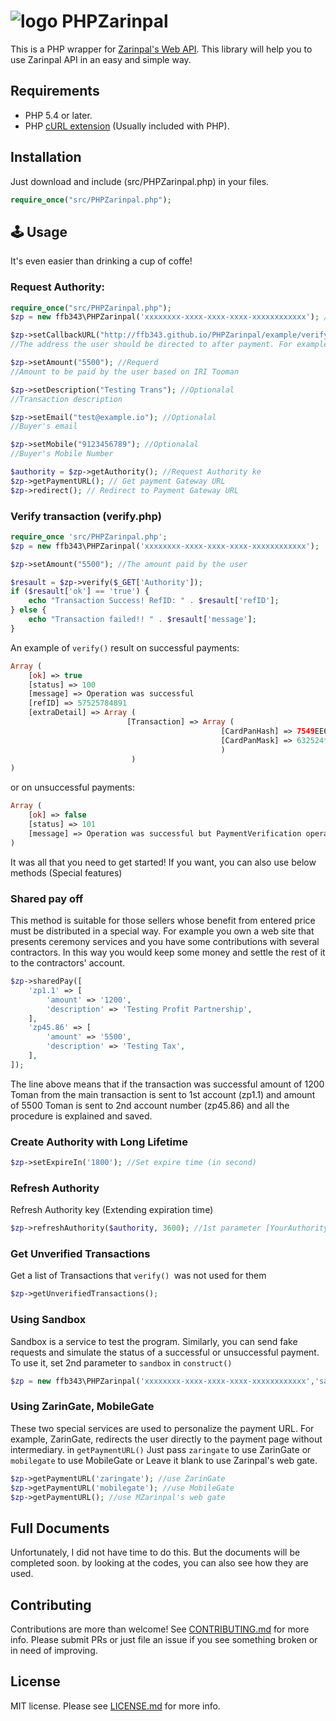 # ![logo](https://cdn.pbrd.co/images/HvKaXwC.png) PHPZarinpal 
This is a PHP wrapper for [Zarinpal's Web API](https://zarinpal.com/). This library will help you to use Zarinpal API in an easy and simple way.

## Requirements
* PHP 5.4 or later.
* PHP [cURL extension](http://php.net/manual/en/book.curl.php) (Usually included with PHP).

##  Installation
Just download and include (src/PHPZarinpal.php) in your files.
```php
require_once("src/PHPZarinpal.php");
```
## 🕹 Usage
It's even easier than drinking a cup of coffe!
### Request Authority:
```php
require_once("src/PHPZarinpal.php");
$zp = new ffb343\PHPZarinpal('xxxxxxxx-xxxx-xxxx-xxxx-xxxxxxxxxxxx'); // Just pass you Merchant ID

$zp->setCallbackURL("http://ffb343.github.io/PHPZarinpal/example/verify.php"); //Requerd
//The address the user should be directed to after payment. For example your verify.php file

$zp->setAmount("5500"); //Requerd
//Amount to be paid by the user based on IRI Tooman

$zp->setDescription("Testing Trans"); //Optionalal
//Transaction description

$zp->setEmail("test@example.io"); //Optionalal
//Buyer's email

$zp->setMobile("9123456789"); //Optionalal
//Buyer's Mobile Number

$authority = $zp->getAuthority(); //Request Authority ke
$zp->getPaymentURL(); // Get payment Gateway URL
$zp->redirect(); // Redirect to Payment Gateway URL
```
### Verify transaction (verify.php)
```php
require_once 'src/PHPZarinpal.php';
$zp = new ffb343\PHPZarinpal('xxxxxxxx-xxxx-xxxx-xxxx-xxxxxxxxxxxx');

$zp->setAmount("5500"); //The amount paid by the user

$resault = $zp->verify($_GET['Authority']);
if ($resault['ok'] == 'true') {
	echo "Transaction Success! RefID: " . $resault['refID'];
} else {
	echo "Transaction failed!! " . $resault['message'];
}
```
An example of ``verify()`` result on successful payments:
```php
Array ( 
	[ok] => true 
	[status] => 100 
	[message] => Operation was successful 
	[refID] => 57525784891 
	[extraDetail] => Array ( 
						  [Transaction] => Array ( 
											   [CardPanHash] => 7549EE67xxxxxxxxxxxxxxxB4099DAC 
											   [CardPanMask] => 632524******7037 
											   ) 
						   ) 
)
```
or on unsuccessful payments:
```php
Array ( 
	[ok] => false 
	[status] => 101 
	[message] => Operation was successful but PaymentVerification operation on this transaction have already been done
)
```
It was all that you need to get started!
If you want, you can also use below methods (Special features)

### Shared pay off
This method is suitable for those sellers whose benefit from entered price must be distributed in a special way. For example you own a web site that presents ceremony services and you have some contributions with several contractors. In this way you would keep some money and settle the rest of it to the contractors' account.
```php
$zp->sharedPay([
	'zp1.1' => [
		'amount' => '1200',
		'description' => 'Testing Profit Partnership',
	],
	'zp45.86' => [
		'amount' => '5500',
		'description' => 'Testing Tax',
	],
]);
```
The line above means that if the transaction was successful amount of 1200 Toman from the main transaction is sent to 1st account (zp1.1) and amount of 5500 Toman is sent to 2nd account number (zp45.86) and all the procedure is explained and saved.
### Create Authority with Long Lifetime
```php
$zp->setExpireIn('1800'); //Set expire time (in second)
```
### Refresh Authority
Refresh Authority key (Extending expiration time)
```php
$zp->refreshAuthority($authority, 3600); //1st parameter [YourAuthority] and 2nd parameter [TimeInSecond]
```
### Get Unverified Transactions
Get a list of Transactions that ``verify() ``was not used for them
```php
$zp->getUnverifiedTransactions();
```
### Using Sandbox
Sandbox is a service to test the program.
Similarly, you can send fake requests and simulate the status of a successful or unsuccessful payment.
To use it, set 2nd parameter to ``sandbox`` in ``construct()``
```php
$zp = new ffb343\PHPZarinpal('xxxxxxxx-xxxx-xxxx-xxxx-xxxxxxxxxxxx','sandbox');
```
### Using ZarinGate, MobileGate
These two special services are used to personalize the payment URL.
For example, ZarinGate, redirects the user directly to the payment page without intermediary.
in ```getPaymentURL()``` Just pass ``zaringate`` to use ZarinGate or ``mobilegate`` to use MobileGate or Leave it blank to use Zarinpal's web gate.
```php
$zp->getPaymentURL('zaringate'); //use ZarinGate
$zp->getPaymentURL('mobilegate'); //use MobileGate
$zp->getPaymentURL(); //use MZarinpal's web gate
```
## Full Documents
Unfortunately, I did not have time to do this. But the documents will be completed soon. by looking at the codes, you can also see how they are used.

## Contributing
Contributions are more than welcome! See [CONTRIBUTING.md](https://github.com/jwilsson/spotify-web-api-php/blob/master/CONTRIBUTING.md) for more info. 
Please submit PRs or just file an issue if you see something broken or in need of improving.
## License
MIT license. Please see [LICENSE.md](https://github.com/ffb343/PHPZarinpal/blob/master/LICENSE) for more info.
